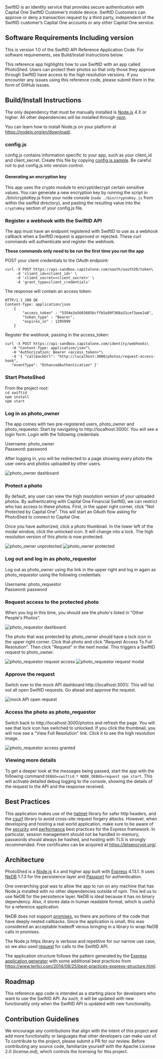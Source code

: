 SwiftID is an Identity service that provides secure authentication with Capital One SwiftID Customer’s mobile device.  SwiftID Customers can approve or deny a transaction request by a third party, independent of the SwiftID customer’s Capital One accounts or any other Capital One service.

## Software Requirements Including version
This is version 1.0 of the SwiftID API Reference Application Code. For software requirements, see Build/Install Instructions below.

This reference app highlights how to use SwiftID with an app called PhotoShed. Users can protect their photos so that only those they approve through SwiftID have access to the high resolution versions. If you encounter any issues using this reference code, please submit them in the form of GitHub issues.

## Build/Install Instructions
The only dependency that must be manually installed is [Node.js](https://nodejs.org) 4.X or higher. All other dependencies will be installed through [npm](https://www.npmjs.com/).

You can learn how to install Node.js on your platform at https://nodejs.org/en/download/.

### config.js
config.js contains information specific to your app, such as your client_id and client_secret. Create this file by copying [config.js.sample](/swiftid/config.js.sample). Be careful not to put config.js into version control.

#### Generating an encryption key
This app uses the crypto module to encrypt/decrypt certain sensitive values.  You can generate a new encryption key by running the script in ./bin/cryptoKey.js from your node console (`node ./bin/cryptoKey.js` from within the swiftid directory), and pasting the resulting value into the `cryptoKey` section of your config.js file.

### Register a webhook with the SwiftID API
The app must have an endpoint registered with SwiftID to use as a webhook callback when a SwiftID request is approved or rejected. These curl commands will authenticate and register the webhook.

**These commands only need to be run the first time you run the app**

POST your client credentials to the OAuth endpoint:
```
curl -X POST https://api-sandbox.capitalone.com/oauth/oauth20/token\
     -d 'client_id=<client_id>' \
     -d 'client_secret=<client_secret>' \
     -d 'grant_type=client_credentials'
```
The response will contain an access token:
```
HTTP/1.1 200 OK
Content-Type: application/json
    {
        "access_token" : "5354e3a56036056cffb5a99f368a31cef3aee2a8",
        "token_type" : "Bearer",
        "expires_in" : 1295999
    }
```

Register the webhook, passing in the access_token:
```
curl -X POST https://api-sandbox.capitalone.com/identity/webhooks\
   -H "Content-Type: application/json"\
   -H "Authorization: Bearer <access_token>"\
   -d '{ "callbackUrl": "http://localhost:3000/photos/request-access-hook",
   "eventType": "EnhancedAuthentication" }'
```

### Start PhotoShed
From the project root:  
`cd swiftid`  
`npm install`  
`npm start`

### Log in as photo_owner
The app comes with two pre-registered users, photo_owner and photo_requestor. Start by navigating to http://localhost:3000/. You will see a login form. Login with the following credentials

Username: photo_owner  
Password: password

After logging in, you will be redirected to a page showing every photo the user owns and photos uploaded by other users.

![photo_owner dashboard](/docs/photo_owner_dashboard.png)

### Protect a photo
By default, any user can view the high resolution version of your uploaded photos. By authenticating with Capital One Financial SwiftID, we can restrict who has access to these photos. First, in the upper right corner, click "Not Protected by Capital One". This will start an OAuth flow asking for PhotoShed to connect to Capital One.

Once you have authorized, click a photo thumbnail. In the lower left of the modal window, click the unlocked icon. It will change into a lock. The high resolution version of this photo is now protected.

![photo_owner unprotected](/docs/photo_owner_unprotected.png)
![photo_owner protected](/docs/photo_owner_protected.png)

### Log out and log in as photo_requestor
Log out as photo_owner using the link in the upper right and log in again as photo_requestor using the following credentials

Username: photo_requestor  
Password: password

### Request access to the protected photo
When you log in this time, you should see the photo's listed in "Other People's Photos".

![photo_requestor dashboard](/docs/photo_requestor_dashboard.png)

The photo that was protected by photo_owner should have a lock icon in the upper right corner. Click that photo and click "Request Access To Full Resolution". Then click "Request" in the next modal. This triggers a SwiftID request to photo_owner.

![photo_requestor request access](/docs/photo_requestor_request_access.png)
![photo_requestor request modal](/docs/photo_requestor_request_modal.png)

### Approve the request
Switch over to the mock API dashboard http://localhost:3001/. This will list out all open SwiftID requests. Go ahead and approve the request.

![mock API open request](/docs/mock_api_open_request.png)

### Access the photo as photo_requestor
Switch back to http://localhost:3000/photos and refresh the page. You will see that lock icon has switched to unlocked. If you click the thumbnail, you will now see a "View Full Resolution" link. Click it to see the high resolution image.

![photo_requestor access granted](/docs/photo_requestor_granted.png)

### Viewing more details

To get a deeper look at the messages being passed, start the app with the following command `DEBUG=swiftid:* NODE_DEBUG=request npm start`.  This will activate detailed debug logging to the console, showing the details of the request to the API and the response received.

## Best Practices
This application makes use of the [helmet](https://www.npmjs.com/package/helmet) library for safer http headers, and the [csurf](https://www.npmjs.com/package/csurf) library to avoid cross-site request forgery attacks. However, when developing and hosting a real world application, make sure to be aware of the [security](http://expressjs.com/en/advanced/best-practice-security.html) and [performance](http://expressjs.com/en/advanced/best-practice-performance.html) best practices for the Express framework. In particular, session management should not be handled in-memory, passwords should always be hashed, and hosting with TLS is strongly recommended.  Free certificates can be acquired at https://letsencrypt.org/.

## Architecture
PhotoShed is a [Node.js](https://nodejs.org) 4.x and higher app built with [Express](http://expressjs.com/) 4.13.1. It uses [NeDB](https://github.com/louischatriot/nedb) 1.7.3 for the persistence layer and [Passport](http://passportjs.org/) for authentication.

One overarching goal was to allow the app to run on any machine that has Node.js installed with no other dependencies outside of npm. This led us to use NeDB for the persistence layer. NeDB is ideal because it has no binary dependency. Also, it stores data in human readable format, which is useful for a reference application.

NeDB does not support [promises](https://www.promisejs.org/), so there are portions of the code that have deeply nested callbacks. Since the application is small, this was considered an acceptable tradeoff versus bringing in a library to wrap NeDB calls in promises.

The Node.js https library is verbose and repetitive for our narrow use case, so we also used [request](https://github.com/request/request) for calls to the SwiftID API.

The application structure follows the pattern generated by the [Express application generator](http://expressjs.com/en/starter/generator.html) with some additional best practices from https://www.terlici.com/2014/08/25/best-practices-express-structure.html.

## Roadmap
This reference app code is intended as a starting place for developers who want to use the SwiftID API. As such, it will be updated with new functionality only when the SwiftID API is updated with new functionality.

## Contribution Guidelines
We encourage any contributions that align with the intent of this project and add more functionality or languages that other developers can make use of. To contribute to the project, please submit a PR for our review. Before contributing any source code, familiarize yourself with the Apache License 2.0 (license.md), which controls the licensing for this project.
